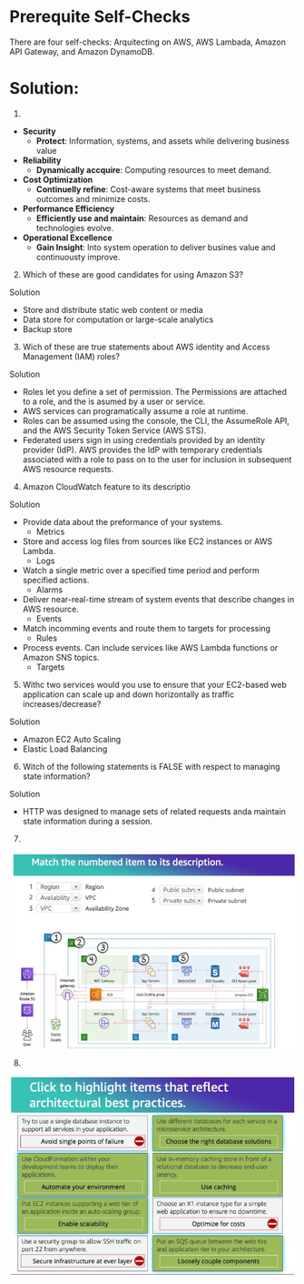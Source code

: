 # Prerequite Self-Checks

There are four self-checks: Arquitecting on AWS, AWS Lambada, Amazon API Gateway,
and Amazon DynamoDB.

# Solution:

1. 
* **Security**
  * **Protect**: Information, systems, and assets while delivering business value
* **Reliability**
  * **Dynamically accquire**: Computing resources to meet demand.
* **Cost Optimization**
  * **Continuelly refine**: Cost-aware systems that meet business outcomes and minimize costs.
* **Performance Efficiency**
  * **Efficiently use and maintain**: Resources as demand and technologies evolve.
* **Operational Excellence**
  * **Gain Insight**: Into system operation to deliver busines value and continuousty improve.


2. Which of these are good candidates for using Amazon S3?

Solution
* Store and distribute static web content or media
* Data store for computation or large-scale analytics
* Backup store

3. Wich of these are true statements about AWS identity and Access Management (IAM) roles?

Solution

* Roles let you define a set of permission. The Permissions are attached
to a role, and the is asumed by a user or service.
* AWS services can programatically assume a role at runtime.
* Roles can be assumed using the console, the CLI, the AssumeRole API,
and the AWS Security Token Service (AWS STS).
* Federated users sign in using credentials provided by an identity
provider (IdP). AWS provides the IdP with temporary credentials
associated with a role to pass on to the user for inclusion in subsequent
AWS resource requests.

4. Amazon CloudWatch feature to its descriptio

Solution
* Provide data about the preformance of your systems. 
  * Metrics
* Store and access log files from sources like EC2 instances or AWS Lambda.
  * Logs
* Watch a single metric over a specified time period and perform specified actions.
  * Alarms
* Deliver near-real-time stream of system events that describe changes in AWS resource.
  * Events
* Match incomming events and route them to targets for processing
  * Rules
* Process events. Can include services like AWS Lambda functions or Amazon SNS topics.
  * Targets

5. Withc two services would you use to ensure that your EC2-based web application can scale
up and down horizontally as traffic increases/decrease?

Solution
* Amazon EC2 Auto Scaling
* Elastic Load Balancing

6. Witch of the following statements is FALSE with respect to managing state information?

Solution
* HTTP was designed to manage sets of related requests anda maintain state information during a session.


7. 

![Alt text](img/match-arquiteture.jpg "Match the numbered item to its description.")

8. 

![Alt text](img/architectural.jpg "Ckick to highliht items that reflect architectural best practices.")

